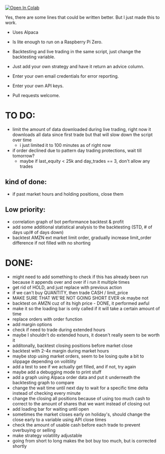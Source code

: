 [![Open In Colab](https://colab.research.google.com/assets/colab-badge.svg)](https://colab.research.google.com/gist/GrahamboJangles/8cbe716adeb7f091a1832dac9a86a4c9/forms-snippets.ipynb)

Yes, there are some lines that could be written better. But I just made this to work.
- Uses Alpaca

- Is lite enough to run on a Raspberry Pi Zero.

- Backtesting and live trading in the same script, just change the backtesting variable.

- Just add your own strategy and have it return an advice column.

- Enter your own email credentials for error reporting.

- Enter your own API keys.

- Pull requests welcome.


# TO DO:
- limit the amount of data downloaded during live trading, right now it downloads all data since first trade but that will slow down the script over time
   - i just limited it to 100 minutes as of right now
- if order declined due to pattern day trading protections, wait till tomorrow?
   - maybe if last_equity < 25k and day_trades == 3, don't allow any trades

## kind of done: 
- if past market hours and holding positions, close them

## Low priority:
- correlation graph of bot performance backtest & profit
- add some additional statistical analysis to the backtesting (STD, # of days up/# of days down)
- backtest AMZN ext market limit order, gradually increase limit_order difference if not filled with no shorting
 
# DONE:
- might need to add something to check if this has already been run because it appends over and over if i run it multiple times
- get rid of HOLD, and just replace with previous action
- if we can't buy QUANTITY, then trade CASH / limit_price
- MAKE SURE THAT WE'RE NOT GOING SHORT EVER ok maybe not
- backtest on AMZN cuz of its high price - DONE, it performed awful
- make it so the loading bar is only called if it will take a certain amount of time
- replace orders with order function
- add margin options
- check if need to trade during extended hours
- maybe I shouldn't do extended hours, it doesn't really seem to be worth it
- additonally, backtest closing positions before market close
- backtest with 2-4x margin during market hours
- maybe stop using market orders, seem to be losing quite a bit to slippage depending on volitility
- add a test to see if we actually get filled, and if not, try again
- maybe add a debugging mode to print stuff
- add a graph using Alpaca order data and put it underneath the backtesting graph to compare
- change the wait time until next day to wait for a specific time delta instead of checking every minute
- change the closing all positions because of using too much cash to correct to the amount of shares that we want instead of closing out
- add loading bar for waiting until open
- sometimes the market closes early on holiday's, should change the close early to a variable using API close times
- check the amount of usable cash before each trade to prevent overbuying or selling
- make strategy volatility adjustable
- going from short to long makes the bot buy too much, but is corrected shortly
